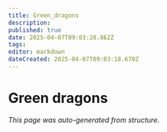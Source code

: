 ```yaml
---
title: Green_dragons
description: 
published: true
date: 2025-04-07T09:03:20.862Z
tags: 
editor: markdown
dateCreated: 2025-04-07T09:03:18.678Z
---
```


# Green dragons

*This page was auto-generated from structure.*